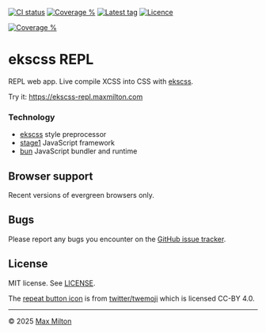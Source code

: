 [![CI status](https://badgen.net/github/checks/maxmilton/ekscss-repl?label=ci)](https://github.com/maxmilton/ekscss-repl/actions)
[![Coverage %](https://badgen.net/codeclimate/coverage/MaxMilton/ekscss-repl)](https://codeclimate.com/github/maxmilton/ekscss-repl)
[![Latest tag](https://badgen.net/github/tag/maxmilton/ekscss-repl)](https://github.com/maxmilton/ekscss-repl/tags)
[![Licence](https://badgen.net/github/license/maxmilton/ekscss-repl)](./LICENSE)

<!-- TODO: Migrate to badgen.net once it supports qlty.sh -->
[![Coverage %](https://qlty.sh/badges/41f298af-c6d0-47d3-a947-2a34811503f6/test_coverage.svg)](https://qlty.sh/gh/maxmilton/projects/ekscss-repl)

# ekscss REPL

REPL web app. Live compile XCSS into CSS with [ekscss](https://github.com/maxmilton/ekscss).

Try it: <https://ekscss-repl.maxmilton.com>

### Technology

- [ekscss](https://github.com/maxmilton/ekscss) style preprocessor
- [stage1](https://github.com/maxmilton/stage1) JavaScript framework
- [bun](https://github.com/oven-sh/bun) JavaScript bundler and runtime

## Browser support

Recent versions of evergreen browsers only.

## Bugs

Please report any bugs you encounter on the [GitHub issue tracker](https://github.com/maxmilton/ekscss-repl/issues).

## License

MIT license. See [LICENSE](https://github.com/maxmilton/ekscss-repl/blob/master/LICENSE).

The [repeat button icon](https://github.com/twitter/twemoji/blob/master/assets/svg/1f501.svg) is from [twitter/twemoji](https://github.com/twitter/twemoji) which is licensed CC-BY 4.0.

---

© 2025 [Max Milton](https://maxmilton.com)
